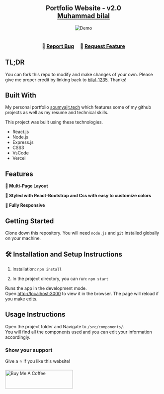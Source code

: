 <h2 align="center">
  Portfolio Website - v2.0<br/>
  <a href="#" target="_blank">Muhammad bilal</a>
</h2>
<div align="center">
  <img alt="Demo" src="#" />
</div>

<br/>

<h3 align="center">
    🔹
    <a href="https://github.com/bilal-1235/Portfolio/issues">Report Bug</a> &nbsp; &nbsp;
    🔹
    <a href="https://github.com/bilal-1235/Portfolio/issues">Request Feature</a>
</h3>

## TL;DR

You can fork this repo to modify and make changes of your own. Please give me proper credit by linking back to [bilal-1235](#). Thanks!

## Built With

My personal portfolio <a href="#" target="_blank">soumyajit.tech</a> which features some of my github projects as well as my resume and technical skills.<br/>

This project was built using these technologies.

- React.js
- Node.js
- Express.js
- CSS3
- VsCode
- Vercel

## Features

**📖 Multi-Page Layout**

**🎨 Styled with React-Bootstrap and Css with easy to customize colors**

**📱 Fully Responsive**

## Getting Started

Clone down this repository. You will need `node.js` and `git` installed globally on your machine.

## 🛠 Installation and Setup Instructions

1. Installation: `npm install`

2. In the project directory, you can run: `npm start`

Runs the app in the development mode.\
Open [http://localhost:3000](http://localhost:3000) to view it in the browser.
The page will reload if you make edits.

## Usage Instructions

Open the project folder and Navigate to `/src/components/`. <br/>
You will find all the components used and you can edit your information accordingly.

### Show your support

Give a ⭐ if you like this website!

<a href="#" target="_blank"><img src="https://cdn.buymeacoffee.com/buttons/v2/default-violet.png" alt="Buy Me A Coffee" height= "60px" width= "217px" ></a>
